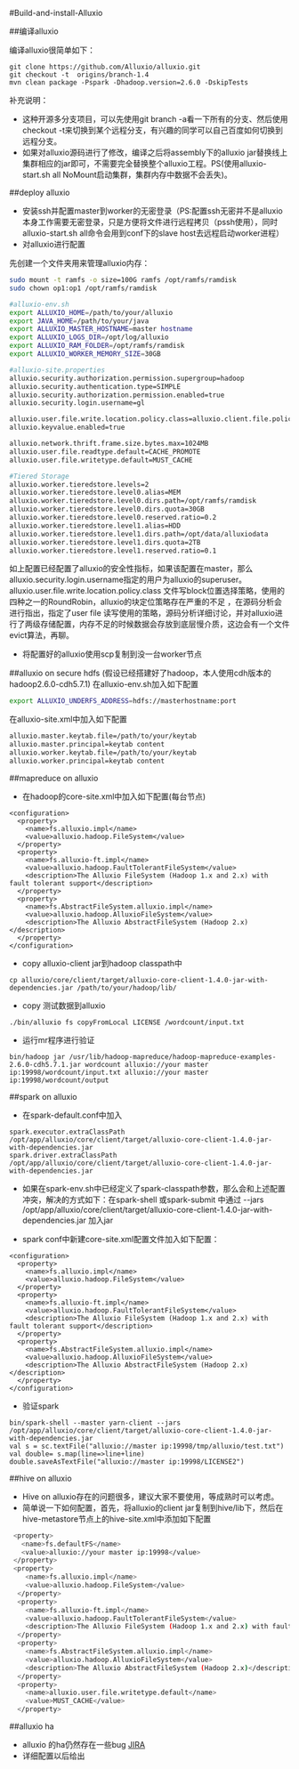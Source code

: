 #Build-and-install-Alluxio

##编译alluxio

编译alluxio很简单如下：
```
git clone https://github.com/Alluxio/alluxio.git
git checkout -t  origins/branch-1.4
mvn clean package -Pspark -Dhadoop.version=2.6.0 -DskipTests
```
补充说明：

* 这种开源多分支项目，可以先使用git branch -a看一下所有的分支、然后使用checkout -t来切换到某个远程分支，有兴趣的同学可以自己百度如何切换到远程分支。
* 如果对alluxio源码进行了修改，编译之后将assembly下的alluxio jar替换线上集群相应的jar即可，不需要完全替换整个alluxio工程。PS(使用alluxio-start.sh all NoMount启动集群，集群内存中数据不会丢失)。

##deploy alluxio

* 安装ssh并配置master到worker的无密登录（PS:配置ssh无密并不是alluxio本身工作需要无密登录，只是方便将文件进行远程拷贝（pssh使用），同时alluxio-start.sh all命令会用到conf下的slave host去远程启动worker进程）
* 对alluxio进行配置


先创建一个文件夹用来管理alluxio内存：
```sh
sudo mount -t ramfs -o size=100G ramfs /opt/ramfs/ramdisk
sudo chown op1:op1 /opt/ramfs/ramdisk
```

```sh
#alluxio-env.sh
export ALLUXIO_HOME=/path/to/your/alluxio
export JAVA_HOME=/path/to/your/java
export ALLUXIO_MASTER_HOSTNAME=master hostname
export ALLUXIO_LOGS_DIR=/opt/log/alluxio
export ALLUXIO_RAM_FOLDER=/opt/ramfs/ramdisk
export ALLUXIO_WORKER_MEMORY_SIZE=30GB
```

```sh
#alluxio-site.properties
alluxio.security.authorization.permission.supergroup=hadoop
alluxio.security.authentication.type=SIMPLE
alluxio.security.authorization.permission.enabled=true
alluxio.security.login.username=gl

alluxio.user.file.write.location.policy.class=alluxio.client.file.policy.RoundRobinPolicy
alluxio.keyvalue.enabled=true

alluxio.network.thrift.frame.size.bytes.max=1024MB
alluxio.user.file.readtype.default=CACHE_PROMOTE
alluxio.user.file.writetype.default=MUST_CACHE

#Tiered Storage
alluxio.worker.tieredstore.levels=2
alluxio.worker.tieredstore.level0.alias=MEM
alluxio.worker.tieredstore.level0.dirs.path=/opt/ramfs/ramdisk
alluxio.worker.tieredstore.level0.dirs.quota=30GB
alluxio.worker.tieredstore.level0.reserved.ratio=0.2
alluxio.worker.tieredstore.level1.alias=HDD
alluxio.worker.tieredstore.level1.dirs.path=/opt/data/alluxiodata
alluxio.worker.tieredstore.level1.dirs.quota=2TB
alluxio.worker.tieredstore.level1.reserved.ratio=0.1

```
如上配置已经配置了alluxio的安全性指标，如果该配置在master，那么alluxio.security.login.username指定的用户为alluxio的superuser。alluxio.user.file.write.location.policy.class 文件写block位置选择策略，使用的四种之一的RoundRobin，alluxio的块定位策略存在严重的不足
，在源码分析会进行指出，指定了user file 读写使用的策略，源码分析详细讨论，并对alluxio进行了两级存储配置，内存不足的时候数据会存放到底层慢介质，这边会有一个文件evict算法，再聊。


* 将配置好的alluxio使用scp复制到没一台worker节点

##alluxio on secure hdfs (假设已经搭建好了hadoop，本人使用cdh版本的hadoop2.6.0-cdh5.7.1)
在alluxio-env.sh加入如下配置
```sh
export ALLUXIO_UNDERFS_ADDRESS=hdfs://masterhostname:port

```
在alluxio-site.xml中加入如下配置
```sh
alluxio.master.keytab.file=/path/to/your/keytab
alluxio.master.principal=keytab content
alluxio.worker.keytab.file=/path/to/your/keytab
alluxio.worker.principal=keytab content

```

##mapreduce on alluxio 
* 在hadoop的core-site.xml中加入如下配置(每台节点)

```
<configuration>
  <property>
    <name>fs.alluxio.impl</name>
    <value>alluxio.hadoop.FileSystem</value>
  </property>
  <property>
    <name>fs.alluxio-ft.impl</name>
    <value>alluxio.hadoop.FaultTolerantFileSystem</value>
    <description>The Alluxio FileSystem (Hadoop 1.x and 2.x) with fault tolerant support</description>
  </property>
  <property>
    <name>fs.AbstractFileSystem.alluxio.impl</name>
    <value>alluxio.hadoop.AlluxioFileSystem</value>
    <description>The Alluxio AbstractFileSystem (Hadoop 2.x)</description>
  </property>
</configuration>
```
* copy alluxio-client jar到hadoop classpath中

```
cp alluxio/core/client/target/alluxio-core-client-1.4.0-jar-with-dependencies.jar /path/to/your/hadoop/lib/
```

* copy 测试数据到alluxio

```
./bin/alluxio fs copyFromLocal LICENSE /wordcount/input.txt
```

* 运行mr程序进行验证

```
bin/hadoop jar /usr/lib/hadoop-mapreduce/hadoop-mapreduce-examples-2.6.0-cdh5.7.1.jar wordcount alluxio://your master ip:19998/wordcount/input.txt alluxio://your master ip:19998/wordcount/output
```


##spark on alluxio
* 在spark-default.conf中加入

```
spark.executor.extraClassPath /opt/app/alluxio/core/client/target/alluxio-core-client-1.4.0-jar-with-dependencies.jar
spark.driver.extraClassPath /opt/app/alluxio/core/client/target/alluxio-core-client-1.4.0-jar-with-dependencies.jar
```

* 如果在spark-env.sh中已经定义了spark-classpath参数，那么会和上述配置冲突，解决的方式如下：在spark-shell 或spark-submit 中通过 --jars /opt/app/alluxio/core/client/target/alluxio-core-client-1.4.0-jar-with-dependencies.jar 加入jar

* spark conf中新建core-site.xml配置文件加入如下配置：

```
<configuration>
  <property>
    <name>fs.alluxio.impl</name>
    <value>alluxio.hadoop.FileSystem</value>
  </property>
  <property>
    <name>fs.alluxio-ft.impl</name>
    <value>alluxio.hadoop.FaultTolerantFileSystem</value>
    <description>The Alluxio FileSystem (Hadoop 1.x and 2.x) with fault tolerant support</description>
  </property>
  <property>
    <name>fs.AbstractFileSystem.alluxio.impl</name>
    <value>alluxio.hadoop.AlluxioFileSystem</value>
    <description>The Alluxio AbstractFileSystem (Hadoop 2.x)</description>
  </property>
</configuration>
```
* 验证spark

```
bin/spark-shell --master yarn-client --jars /opt/app/alluxio/core/client/target/alluxio-core-client-1.4.0-jar-with-dependencies.jar
val s = sc.textFile("alluxio://master ip:19998/tmp/alluxio/test.txt")
val double= s.map(line=>line+line)
double.saveAsTextFile("alluxio://master ip:19998/LICENSE2")
```


##hive on alluxio
* Hive on alluxio存在的问题很多，建议大家不要使用，等成熟时可以考虑。
* 简单说一下如何配置，首先，将alluxio的client jar复制到hive/lib下，然后在hive-metastore节点上的hive-site.xml中添加如下配置

```sh
 <property>
   <name>fs.defaultFS</name>
   <value>alluxio://your master ip:19998</value>
 </property>
 <property>
    <name>fs.alluxio.impl</name>
    <value>alluxio.hadoop.FileSystem</value>
  </property>
  <property>
    <name>fs.alluxio-ft.impl</name>
    <value>alluxio.hadoop.FaultTolerantFileSystem</value>
    <description>The Alluxio FileSystem (Hadoop 1.x and 2.x) with fault tolerant support</description>
  </property>
  <property>
    <name>fs.AbstractFileSystem.alluxio.impl</name>
    <value>alluxio.hadoop.AlluxioFileSystem</value>
    <description>The Alluxio AbstractFileSystem (Hadoop 2.x)</description>
  </property>
  <property>
    <name>alluxio.user.file.writetype.default</name>
    <value>MUST_CACHE</value>
  </property>

```

##alluxio ha

* alluxio 的ha仍然存在一些bug [JIRA](https://alluxio.atlassian.net/browse/ALLUXIO-2439?filter=-4)
* 详细配置以后给出



